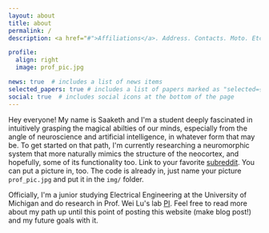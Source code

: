 ```yaml
---
layout: about
title: about
permalink: /
description: <a href="#">Affiliations</a>. Address. Contacts. Moto. Etc.

profile:
  align: right
  image: prof_pic.jpg

news: true  # includes a list of news items
selected_papers: true # includes a list of papers marked as "selected={true}"
social: true  # includes social icons at the bottom of the page
---
```


Hey everyone! My name is Saaketh and I'm a student deeply fascinated in intuitively grasping the magical abilties of our minds, especially from the angle of neuroscience and artificial intelligence, in whatever form that may be. To get started on that path, I'm currently researching a neuromorphic system that more naturally mimics the structure of the neocortex, and hopefully, some of its functionality too. Link to your favorite [subreddit](http://reddit.com). You can put a picture in, too. The code is already in, just name your picture `prof_pic.jpg` and put it in the `img/` folder.

Officially, I'm a junior studying Electrical Engineering at the University of Michigan and do research in Prof. Wei Lu's lab [PI](http://www-personal.umich.edu/~wluee/). Feel free to read more about my path up until this point of posting this website (make blog post!) and my future goals with it. 
